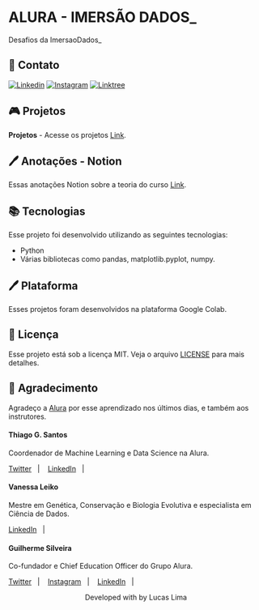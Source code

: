 # ALURA - IMERSÃO DADOS_
 Desafios da ImersaoDados_

## 📇 Contato
 [![Linkedin](https://img.shields.io/badge/Linkedin-lucasllimati-blue.svg)](https://www.linkedin.com/in/lucasllimati/)
 [![Instagram](https://img.shields.io/badge/Instagram-olukaslima_-ff69b4.svg)](https://www.instagram.com/olukaslima_)
 [![Linktree](https://img.shields.io/badge/Linktree-lucasllimati-brightgreen.svg)](https://linktr.ee/lucasllimati)

## 🎮 Projetos
**Projetos** - Acesse os projetos [Link](https://colab.research.google.com/drive/1GEEat1IEVEbnNBmmH7JdGA0CTCkxFcPB?usp=sharing).

## 🖊 Anotações - Notion

Essas anotações Notion sobre a teoria do curso [Link](https://www.notion.so/Alura-Imers-o-Dados_-03dee3d8a0834357b09b693b433e1aab).

## 📚 Tecnologias

Esse projeto foi desenvolvido utilizando as seguintes tecnologias:

- Python
- Várias bibliotecas como pandas, matplotlib.pyplot, numpy.

## 🖊 Plataforma

Esses projetos foram desenvolvidos na plataforma Google Colab.

## 📝 Licença

Esse projeto está sob a licença MIT. Veja o arquivo [LICENSE](LICENSE) para mais detalhes.

## 👏 Agradecimento

Agradeço a [Alura](https://www.alura.com.br/) por esse aprendizado nos últimos dias, e também aos instrutores.

#### Thiago G. Santos
Coordenador de Machine Learning e Data Science na Alura.
<p align="left">
    <a href="https://twitter.com/tgcsantos">Twitter</a>&nbsp;&nbsp;&nbsp;|&nbsp;&nbsp;&nbsp;
    <a href="https://www.linkedin.com/in/thiago-gon%C3%A7alves-santos/">LinkedIn</a>&nbsp;&nbsp;&nbsp;|&nbsp;&nbsp;&nbsp;
</p>

#### Vanessa Leiko
Mestre em Genética, Conservação e Biologia Evolutiva e especialista em Ciência de Dados.
<p align="left">
    <a href="https://www.linkedin.com/in/vanessa-leiko-oikawa-cardoso/">LinkedIn</a>&nbsp;&nbsp;&nbsp;|&nbsp;&nbsp;&nbsp;
</p>

#### Guilherme Silveira
Co-fundador e Chief Education Officer do Grupo Alura.
<p align="left">
    <a href="https://twitter.com/guilhermecaelum">Twitter</a>&nbsp;&nbsp;&nbsp;|&nbsp;&nbsp;&nbsp;
    <a href="https://www.instagram.com/guiminam/">Instagram</a>&nbsp;&nbsp;&nbsp;|&nbsp;&nbsp;&nbsp;
    <a href="https://www.linkedin.com/in/guilhermeazevedosilveira/">LinkedIn</a>&nbsp;&nbsp;&nbsp;|&nbsp;&nbsp;&nbsp;
</p>

<p align="center">Developed with by Lucas Lima</p>
